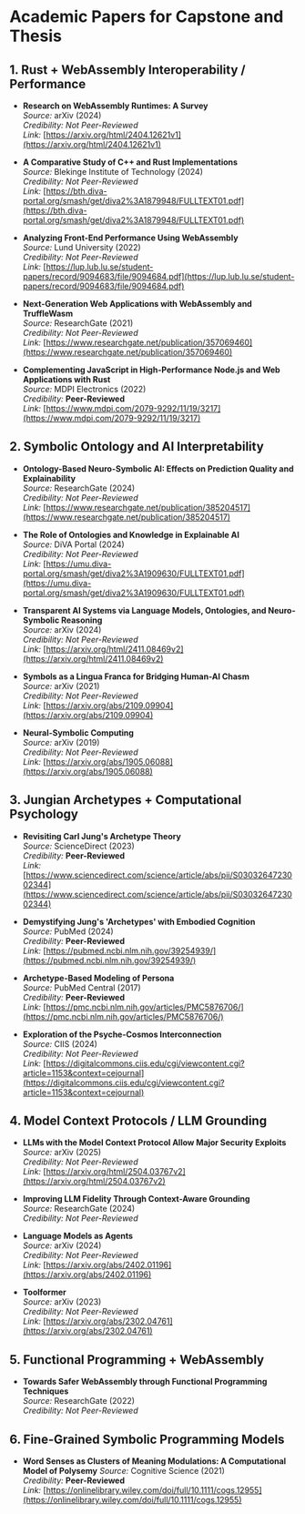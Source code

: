 # Academic Papers for Capstone and Thesis

## 1. Rust + WebAssembly Interoperability / Performance

- **Research on WebAssembly Runtimes: A Survey**  
  _Source:_ arXiv (2024)  
  _Credibility:_ _Not Peer-Reviewed_  
  _Link:_ [https://arxiv.org/html/2404.12621v1](https://arxiv.org/html/2404.12621v1)

- **A Comparative Study of C++ and Rust Implementations**  
  _Source:_ Blekinge Institute of Technology (2024)  
  _Credibility:_ _Not Peer-Reviewed_  
  _Link:_ [https://bth.diva-portal.org/smash/get/diva2%3A1879948/FULLTEXT01.pdf](https://bth.diva-portal.org/smash/get/diva2%3A1879948/FULLTEXT01.pdf)

- **Analyzing Front-End Performance Using WebAssembly**  
  _Source:_ Lund University (2022)  
  _Credibility:_ _Not Peer-Reviewed_  
  _Link:_ [https://lup.lub.lu.se/student-papers/record/9094683/file/9094684.pdf](https://lup.lub.lu.se/student-papers/record/9094683/file/9094684.pdf)

- **Next-Generation Web Applications with WebAssembly and TruffleWasm**  
  _Source:_ ResearchGate (2021)  
  _Credibility:_ _Not Peer-Reviewed_  
  _Link:_ [https://www.researchgate.net/publication/357069460](https://www.researchgate.net/publication/357069460)

- **Complementing JavaScript in High-Performance Node.js and Web Applications with Rust**  
  _Source:_ MDPI Electronics (2022)  
  _Credibility:_ **Peer-Reviewed**  
  _Link:_ [https://www.mdpi.com/2079-9292/11/19/3217](https://www.mdpi.com/2079-9292/11/19/3217)

## 2. Symbolic Ontology and AI Interpretability

- **Ontology-Based Neuro-Symbolic AI: Effects on Prediction Quality and Explainability**  
  _Source:_ ResearchGate (2024)  
  _Credibility:_ _Not Peer-Reviewed_  
  _Link:_ [https://www.researchgate.net/publication/385204517](https://www.researchgate.net/publication/385204517)

- **The Role of Ontologies and Knowledge in Explainable AI**  
  _Source:_ DiVA Portal (2024)  
  _Credibility:_ _Not Peer-Reviewed_  
  _Link:_ [https://umu.diva-portal.org/smash/get/diva2%3A1909630/FULLTEXT01.pdf](https://umu.diva-portal.org/smash/get/diva2%3A1909630/FULLTEXT01.pdf)

- **Transparent AI Systems via Language Models, Ontologies, and Neuro-Symbolic Reasoning**  
  _Source:_ arXiv (2024)  
  _Credibility:_ _Not Peer-Reviewed_  
  _Link:_ [https://arxiv.org/html/2411.08469v2](https://arxiv.org/html/2411.08469v2)

- **Symbols as a Lingua Franca for Bridging Human-AI Chasm**  
  _Source:_ arXiv (2021)  
  _Credibility:_ _Not Peer-Reviewed_  
  _Link:_ [https://arxiv.org/abs/2109.09904](https://arxiv.org/abs/2109.09904)

- **Neural-Symbolic Computing**  
  _Source:_ arXiv (2019)  
  _Credibility:_ _Not Peer-Reviewed_  
  _Link:_ [https://arxiv.org/abs/1905.06088](https://arxiv.org/abs/1905.06088)

## 3. Jungian Archetypes + Computational Psychology

- **Revisiting Carl Jung's Archetype Theory**  
  _Source:_ ScienceDirect (2023)  
  _Credibility:_ **Peer-Reviewed**  
  _Link:_ [https://www.sciencedirect.com/science/article/abs/pii/S0303264723002344](https://www.sciencedirect.com/science/article/abs/pii/S0303264723002344)

- **Demystifying Jung's 'Archetypes' with Embodied Cognition**  
  _Source:_ PubMed (2024)  
  _Credibility:_ **Peer-Reviewed**  
  _Link:_ [https://pubmed.ncbi.nlm.nih.gov/39254939/](https://pubmed.ncbi.nlm.nih.gov/39254939/)

- **Archetype-Based Modeling of Persona**  
  _Source:_ PubMed Central (2017)  
  _Credibility:_ **Peer-Reviewed**  
  _Link:_ [https://pmc.ncbi.nlm.nih.gov/articles/PMC5876706/](https://pmc.ncbi.nlm.nih.gov/articles/PMC5876706/)

- **Exploration of the Psyche-Cosmos Interconnection**  
  _Source:_ CIIS (2024)  
  _Credibility:_ _Not Peer-Reviewed_  
  _Link:_ [https://digitalcommons.ciis.edu/cgi/viewcontent.cgi?article=1153&context=cejournal](https://digitalcommons.ciis.edu/cgi/viewcontent.cgi?article=1153&context=cejournal)

## 4. Model Context Protocols / LLM Grounding

- **LLMs with the Model Context Protocol Allow Major Security Exploits**  
  _Source:_ arXiv (2025)  
  _Credibility:_ _Not Peer-Reviewed_  
  _Link:_ [https://arxiv.org/html/2504.03767v2](https://arxiv.org/html/2504.03767v2)

- **Improving LLM Fidelity Through Context-Aware Grounding**  
  _Source:_ ResearchGate (2024)  
  _Credibility:_ _Not Peer-Reviewed_

- **Language Models as Agents**  
  _Source:_ arXiv (2024)  
  _Credibility:_ _Not Peer-Reviewed_  
  _Link:_ [https://arxiv.org/abs/2402.01196](https://arxiv.org/abs/2402.01196)

- **Toolformer**  
  _Source:_ arXiv (2023)  
  _Credibility:_ _Not Peer-Reviewed_  
  _Link:_ [https://arxiv.org/abs/2302.04761](https://arxiv.org/abs/2302.04761)

## 5. Functional Programming + WebAssembly

- **Towards Safer WebAssembly through Functional Programming Techniques**  
  _Source:_ ResearchGate (2022)  
  _Credibility:_ _Not Peer-Reviewed_

## 6. Fine-Grained Symbolic Programming Models

- **Word Senses as Clusters of Meaning Modulations: A Computational Model of Polysemy**
  _Source:_ Cognitive Science (2021)  
  _Credibility:_ **Peer-Reviewed**  
  _Link:_ [https://onlinelibrary.wiley.com/doi/full/10.1111/cogs.12955](https://onlinelibrary.wiley.com/doi/full/10.1111/cogs.12955)
